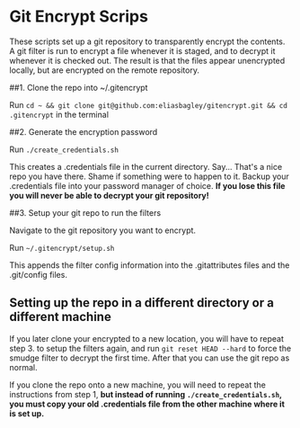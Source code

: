 # Git Encrypt Scrips

These scripts set up a git repository to transparently encrypt the contents. A git filter is run to encrypt a file whenever it is staged, and to decrypt it whenever it is checked out. The result is that the files appear unencrypted locally, but are encrypted on the remote repository.

##1. Clone the repo into ~/.gitencrypt

Run `cd ~ && git clone git@github.com:eliasbagley/gitencrypt.git && cd .gitencrypt` in the terminal

##2. Generate the encryption password

Run `./create_credentials.sh`

This creates a .credentials file in the current directory.
Say... That's a nice repo you have there. Shame if something were to happen to it.
Backup your .credentials file into your password manager of choice. <b>If you lose this file you will never be able to decrypt your git repository!</b>

##3. Setup your git repo to run the filters

Navigate to the git repository you want to encrypt.

Run `~/.gitencrypt/setup.sh`

This appends the filter config information into the .gitattributes files and the .git/config files.

## Setting up the repo in a different directory or a different machine

If you later clone your encrypted to a new location, you will have to repeat step 3. to setup the filters again, and run `git reset HEAD --hard` to force the smudge filter to decrypt the first time. After that you can use the git repo as normal.

If you clone the repo onto a new machine, you will need to repeat the instructions from step 1, <b> but instead of running `./create_credentials.sh`, you must copy your old .credentials file from the other machine where it is set up. </b>

